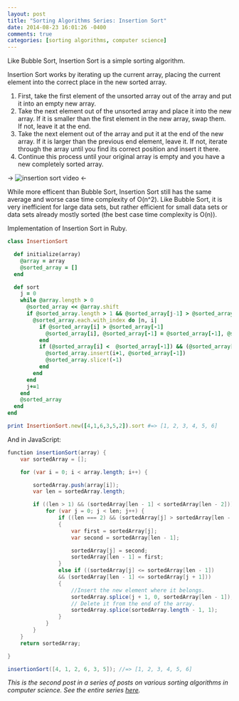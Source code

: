 ```yaml
---
layout: post
title: "Sorting Algorithms Series: Insertion Sort"
date: 2014-08-23 16:01:26 -0400
comments: true
categories: [sorting algorithms, computer science]
---
```


Like Bubble Sort, Insertion Sort is a simple sorting algorithm. 

Insertion Sort works by iterating up the current array, placing the current element into the correct place in the new sorted array.

<ol>
  <li>First, take the first element of the unsorted array out of the array and put it into an empty new array.</li> 
  <li>Take the next element out of the unsorted array and place it into the new array. If it is smaller than the first element in the new array, swap them. If not, leave it at the end.
  <li>Take the next element out of the array and put it at the end of the new array. If it is larger than the previous end element, leave it. If not, iterate through the array until you find its correct position and insert it there.
  <li>Continue this process until your original array is empty and you have a new completely sorted array.</li>
</ol>

<!-- more -->

-> ![insertion sort video](http://upload.wikimedia.org/wikipedia/commons/0/0f/Insertion-sort-example-300px.gif "Insertion Sort") <-

While more efficent than Bubble Sort, Insertion Sort still has the same average and worse case time complexity of O(n^2). Like Bubble Sort, it is very inefficient for large data sets, but rather efficient for small data sets or data sets already mostly sorted (the best case time complexity is O(n)). 

Implementation of Insertion Sort in Ruby.

```ruby Insertion Sort in Ruby
class InsertionSort

  def initialize(array)
    @array = array
    @sorted_array = []
  end

  def sort
    j = 0
    while @array.length > 0
      @sorted_array << @array.shift
      if @sorted_array.length > 1 && @sorted_array[j-1] > @sorted_array[j]
        @sorted_array.each.with_index do |n, i|
          if @sorted_array[i] > @sorted_array[-1]
            @sorted_array[i], @sorted_array[-1] = @sorted_array[-1], @sorted_array[i]
          end
          if (@sorted_array[i] <  @sorted_array[-1]) && (@sorted_array[i+1] > @sorted_array[-1])
            @sorted_array.insert(i+1, @sorted_array[-1])
            @sorted_array.slice!(-1)
          end
        end 
      end 
      j+=1
    end
    @sorted_array
  end 
end

print InsertionSort.new([4,1,6,3,5,2]).sort #=> [1, 2, 3, 4, 5, 6]
```

And in JavaScript: 

```java Insertion Sort in JavaScript
function insertionSort(array) {
    var sortedArray = [];

    for (var i = 0; i < array.length; i++) {

        sortedArray.push(array[i]);
        var len = sortedArray.length;

        if ((len > 1) && (sortedArray[len - 1] < sortedArray[len - 2])) {
            for (var j = 0; j < len; j++) {
                if ((len === 2) && (sortedArray[j] > sortedArray[len - 1])) 
                {
                    var first = sortedArray[j];
                    var second = sortedArray[len - 1];

                    sortedArray[j] = second;
                    sortedArray[len - 1] = first;
                } 
                else if ((sortedArray[j] <= sortedArray[len - 1]) 
                && (sortedArray[len - 1] <= sortedArray[j + 1])) 
                {
                    //Insert the new element where it belongs.
                    sortedArray.splice(j + 1, 0, sortedArray[len - 1]); 
                    // Delete it from the end of the array.
                    sortedArray.splice(sortedArray.length - 1, 1); 
                }
            }
        }
    }
    return sortedArray;

}

insertionSort([4, 1, 2, 6, 3, 5]); //=> [1, 2, 3, 4, 5, 6]
```

*This is the second post in a series of posts on various sorting algorithms in computer science. See the entire series <a href="/blog/categories/sorting-algorithms/">here</a>.*
